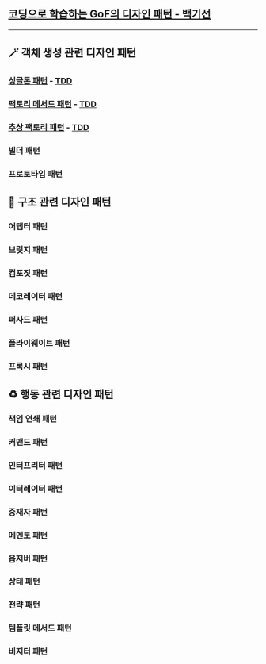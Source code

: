 ## [코딩으로 학습하는 GoF의 디자인 패턴 - 백기선](https://www.inflearn.com/course/디자인-패턴)

---

## 🪄 객체 생성 관련 디자인 패턴
### [싱글톤 패턴](https://github.com/anthologia/design-pattern/tree/master/src/main/java/GoF/_01_creational_patterns/_01_singleton) - [TDD](https://github.com/anthologia/design-pattern/tree/master/src/test/java/GoF/_01_creational_patterns/_01_singleton)
### [팩토리 메서드 패턴](https://github.com/anthologia/design-pattern/tree/master/src/main/java/GoF/_01_creational_patterns/_02_factory_method) - [TDD](https://github.com/anthologia/design-pattern/tree/master/src/test/java/GoF/_01_creational_patterns/_02_factory_method)
### [추상 팩토리 패턴](https://github.com/anthologia/design-pattern/tree/master/src/main/java/GoF/_01_creational_patterns/_03_abstract_factory) - [TDD](https://github.com/anthologia/design-pattern/tree/master/src/test/java/GoF/_01_creational_patterns/_03_abstract_factory)
### 빌더 패턴
### 프로토타입 패턴

## 🧱 구조 관련 디자인 패턴
### 어댑터 패턴
### 브릿지 패턴
### 컴포짓 패턴
### 데코레이터 패턴
### 퍼사드 패턴
### 플라이웨이트 패턴
### 프록시 패턴

## ♻️ 행동 관련 디자인 패턴
### 책임 연쇄 패턴
### 커맨드 패턴
### 인터프리터 패턴
### 이터레이터 패턴
### 중재자 패턴
### 메멘토 패턴
### 옵저버 패턴
### 상태 패턴
### 전략 패턴
### 템플릿 메서드 패턴
### 비지터 패턴
